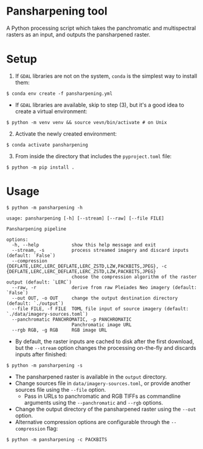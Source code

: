 # Pansharpening tool

A Python processing script which takes the panchromatic and multispectral rasters as an input, and outputs the pansharpened raster.

# Setup

1. If `GDAL` libraries are not on the system, `conda` is the simplest way to install them:

```console
$ conda env create -f pansharpening.yml
```

- If `GDAL` libraries are available, skip to step (3), but it's a good idea to create a virtual environment:

```console
$ python -m venv venv && source vevn/bin/activate # on Unix
```

2. Activate the newly created environment:

```console
$ conda activate pansharpening
```

3. From inside the directory that includes the `pyproject.toml` file:

```console
$ python -m pip install .
```

# Usage

```console
$ python -m pansharpening -h

usage: pansharpening [-h] [--stream] [--raw] [--file FILE]

Pansharpening pipeline

options:
  -h, --help            show this help message and exit
  --stream, -s          process streamed imagery and discard inputs (default: `False`)
  --compression {DEFLATE,LERC,LERC_DEFLATE,LERC_ZSTD,LZW,PACKBITS,JPEG}, -c {DEFLATE,LERC,LERC_DEFLATE,LERC_ZSTD,LZW,PACKBITS,JPEG}
                        choose the compression algorithm of the raster output (default: `LERC`)
  --raw, -r             derive from raw Pleiades Neo imagery (default: `False`)
  --out OUT, -o OUT     change the output destination directory (default: `./output`)
  --file FILE, -f FILE  TOML file input of source imagery (default: `./data/imagery-sources.toml`)
  --panchromatic PANCHROMATIC, -p PANCHROMATIC
                        Panchromatic image URL
  --rgb RGB, -g RGB     RGB image URL
```

- By default, the raster inputs are cached to disk after the first download, but the `--stream` option changes the processing on-the-fly and discards inputs after finished:

```console
$ python -m pansharpening -s
```

- The pansharpened raster is available in the `output` directory.
- Change sources file in `data/imagery-sources.toml`, or provide another sources file using the `--file` option.
  - Pass in URLs to panchromatic and RGB TIFFs as commandline arguments using the `--panchromatic` and `--rgb` options.
- Change the output directory of the pansharpened raster using the `--out` option.
- Alternative compression options are configurable through the `--compression` flag:

```console
$ python -m pansharpening -c PACKBITS
```
